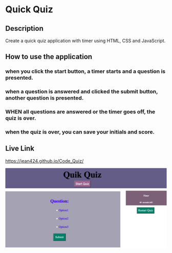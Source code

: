# Quick Quiz
 
## Description

Create a quick quiz application with timer using HTML, CSS and JavaScript.

## How to use the application
### when you click the start button, a timer starts and a question is presented.
### when a question is answered and clicked the submit button, another question is presented.
### WHEN all questions are answered or the timer goes off, the quiz is over.
### when the quiz is over, you can save your initials and score.

## Live Link

https://jean424.github.io/Code_Quiz/

![Screenshot of deployed application](./images/ScreenShot_QuickCodeQuiz_HomePage.png)